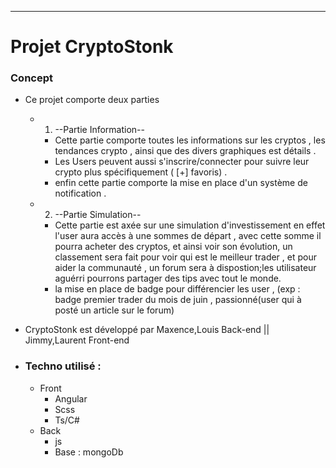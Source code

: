 -- --
# Projet CryptoStonk

### Concept 
- Ce projet comporte deux parties
  - 1. --Partie Information--
    - Cette partie comporte toutes les informations sur les cryptos , les tendances crypto , ainsi que des divers graphiques est détails .
    - Les Users peuvent aussi s'inscrire/connecter pour suivre leur crypto plus spécifiquement ( [+] favoris) .
    - enfin cette partie comporte la mise en place d'un système de notification .
    
  - 2. --Partie Simulation--
    - Cette partie est axée sur une simulation d'investissement en effet l'user aura accès à une sommes de départ , avec cette somme il pourra acheter des cryptos, 
    et ainsi voir son évolution, un classement sera fait pour voir qui est le meilleur trader , et pour aider la communauté , un forum sera à dispostion;les utilisateur aguérri pourrons partager des tips avec tout le monde.
    - la mise en place de badge pour différencier les user , (exp : badge premier trader du mois de juin , passionné(user qui à posté un article sur le forum)
    
- CryptoStonk est développé par Maxence,Louis Back-end || Jimmy,Laurent Front-end

- ### Techno utilisé : 
  - Front 
      - Angular
      - Scss
      - Ts/C#
  - Back  
     - js
     - Base : mongoDb

